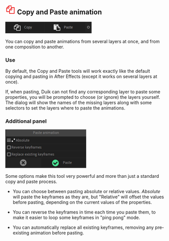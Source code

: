 ## ![Copy anim Icon](img\duik-icons\copyanim-icon-r.png) Copy and Paste animation

![Copy Paste](img\duik-screenshots\S-Animation\S-Animation-Keyframes\copy-paste-buttons.png)

You can copy and paste animations from several layers at once, and from one composition to another.

### Use

By default, the Copy and Paste tools will work exactly like the default copying and pasting in After Effects (except it works on several layers at once).

If, when pasting, Duik can not find any corresponding layer to paste some properties, you will be prompted to choose (or ignore) the layers yourself. The dialog will show the names of the missing layers along with some selectors to set the layers where to paste the animations.

### Additional panel

![Copy Paste](img\duik-screenshots\S-Animation\S-Animation-Keyframes\PasteAnim-optn.png)

Some options make this tool very powerful and more than just a standard copy and paste process.

- You can choose between pasting absolute or relative values. *Absolute* will paste the keyframes as they are, but "Relative" will offset the values before pasting, depending on the current values of the properties.

- You can reverse the keyframes in time each time you paste them, to make it easier to loop some keyframes in "ping pong" mode.

- You can automatically replace all existing keyframes, removing any pre-existing animation before pasting.
